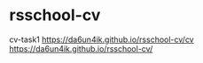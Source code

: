 # rsschool-cv
cv-task1
https://da6un4ik.github.io/rsschool-cv/cv
https://da6un4ik.github.io/rsschool-cv/
